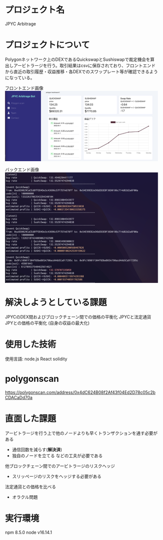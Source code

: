 # プロジェクト名
JPYC Arbitrage

# プロジェクトについて
Polygonネットワーク上のDEXであるQuickswapとSushiswapで裁定機会を算出しアービトラージを行う。取引結果はcsvに保存されており、フロントエンドから直近の取引履歴・収益推移・各DEXでのスワップレート等が確認できるようになっている。

フロントエンド画像
<img src="frontend.png">

バックエンド画像
<img src="backend.png">

# 解決しようとしている課題
JPYCのDEX間およびブロックチェーン間での価格の平衡化
JPYCと法定通貨JPYとの価格の平衡化
(自身の収益の最大化)

# 使用した技術
使用言語: node.js React solidity

# polygonscan
https://polygonscan.com/address/0x4dC624B08f2Af43f04Ed2D78c05c2bCDACaDd70a


# 直面した課題
アービトラージを行う上で他のノードよりも早くトランザクションを通す必要がある
- 通信回数を減らす(<b>解決済</b>)
- 独自のノードを立てる
などの工夫が必要である

他ブロックチェーン間でのアービトラージのリスクヘッジ
- スリッページのリスクをヘッジする必要がある

法定通貨との価格を比べる
- オラクル問題

# 実行環境
npm 8.5.0
node v16.14.1

